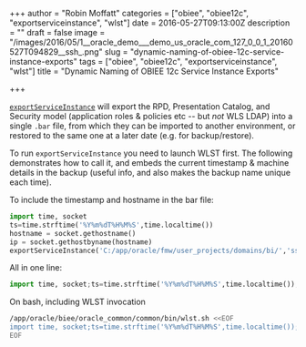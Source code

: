 +++
author = "Robin Moffatt"
categories = ["obiee", "obiee12c", "exportserviceinstance", "wlst"]
date = 2016-05-27T09:13:00Z
description = ""
draft = false
image = "/images/2016/05/1__oracle_demo___demo_us_oracle_com_127_0_0_1_20160527T094829__ssh_.png"
slug = "dynamic-naming-of-obiee-12c-service-instance-exports"
tags = ["obiee", "obiee12c", "exportserviceinstance", "wlst"]
title = "Dynamic Naming of OBIEE 12c Service Instance Exports"

+++

[`exportServiceInstance`](http://docs.oracle.com/middleware/1221/biee/BIESG/configrepos.htm#BIESG9314) will export the RPD, Presentation Catalog, and Security model (application roles & policies etc -- but *not* WLS LDAP) into a single `.bar` file, from which they can be imported to another environment, or restored to the same one at a later date (e.g. for backup/restore).

To run `exportServiceInstance` you need to launch WLST first. The following demonstrates how to call it, and embeds the current timestamp & machine details in the backup (useful info, and also makes the backup name unique each time). 

To include the timestamp and hostname in the bar file: 

```python
import time, socket
ts=time.strftime('%Y%m%dT%H%M%S',time.localtime())
hostname = socket.gethostname()
ip = socket.gethostbyname(hostname)
exportServiceInstance('C:/app/oracle/fmw/user_projects/domains/bi/','ssi','c:/',('C:/%s_%s_%s' % (hostname,ip,ts) ))
```
	
All in one line: 

```python
import time, socket;ts=time.strftime('%Y%m%dT%H%M%S',time.localtime());hostname = socket.gethostname();ip = socket.gethostbyname(hostname);exportServiceInstance('C:/app/oracle/fmw/user_projects/domains/bi/','ssi','c:/',('C:/%s_%s_%s' % (hostname,ip,ts) ))
```

On bash, including WLST invocation

```bash
/app/oracle/biee/oracle_common/common/bin/wlst.sh <<EOF
import time, socket;ts=time.strftime('%Y%m%dT%H%M%S',time.localtime());hostname = socket.gethostname();ip = socket.gethostbyname(hostname);exportServiceInstance('/app/oracle/biee/user_projects/domains/bi/','ssi','/home/oracle',('/home/oracle/%s_%s_%s' % (hostname,ip,ts) ))
EOF
```